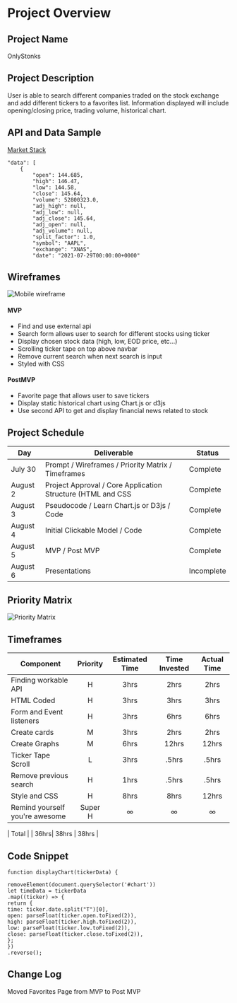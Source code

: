 # Project Overview

## Project Name

OnlyStonks

## Project Description

User is able to search different companies traded on the stock exchange and add different tickers to a favorites list. Information displayed will include opening/closing price, trading volume, historical chart.

## API and Data Sample

[Market Stack](https://marketstack.com/)

    "data": [
        {
            "open": 144.685,
            "high": 146.47,
            "low": 144.58,
            "close": 145.64,
            "volume": 52800323.0,
            "adj_high": null,
            "adj_low": null,
            "adj_close": 145.64,
            "adj_open": null,
            "adj_volume": null,
            "split_factor": 1.0,
            "symbol": "AAPL",
            "exchange": "XNAS",
            "date": "2021-07-29T00:00:00+0000"

## Wireframes

![Mobile wireframe](<https://github.com/myfriendpaul/ticker-tracker/blob/main/Wireframing%20Template%20(5).jpg>)

#### MVP

- Find and use external api
- Search form allows user to search for different stocks using ticker
- Display chosen stock data (high, low, EOD price, etc...)
- Scrolling ticker tape on top above navbar
- Remove current search when next search is input
- Styled with CSS

#### PostMVP

- Favorite page that allows user to save tickers
- Display static historical chart using Chart.js or d3js
- Use second API to get and display financial news related to stock

## Project Schedule

| Day      | Deliverable                                                 | Status     |
| -------- | ----------------------------------------------------------- | ---------- |
| July 30  | Prompt / Wireframes / Priority Matrix / Timeframes          | Complete   |
| August 2 | Project Approval / Core Application Structure (HTML and CSS | Complete   |
| August 3 | Pseudocode / Learn Chart.js or D3js / Code                  | Complete   |
| August 4 | Initial Clickable Model / Code                              | Complete   |
| August 5 | MVP / Post MVP                                              | Complete   |
| August 6 | Presentations                                               | Incomplete |

## Priority Matrix

![Priority Matrix](<https://github.com/myfriendpaul/ticker-tracker/blob/main/Priority%20Matrix%20Template%20(7).jpg>)

## Timeframes

| Component                      | Priority | Estimated Time | Time Invested | Actual Time |
| ------------------------------ | :------: | :------------: | :-----------: | :---------: |
| Finding workable API           |    H     |      3hrs      |     2hrs      |    2hrs     |
| HTML Coded                     |    H     |      3hrs      |     3hrs      |    3hrs     |
| Form and Event listeners       |    H     |      3hrs      |     6hrs      |    6hrs     |
| Create cards                   |    M     |      3hrs      |     2hrs      |    2hrs     |
| Create Graphs                  |    M     |      6hrs      |     12hrs     |    12hrs    |
| Ticker Tape Scroll             |    L     |      3hrs      |     .5hrs     |    .5hrs    |
| Remove previous search         |    H     |      1hrs      |     .5hrs     |    .5hrs    |
| Style and CSS                  |    H     |      8hrs      |     8hrs      |    12hrs    |
| Remind yourself you're awesome | Super H  |       ∞        |       ∞       |      ∞      |

| Total | | 36hrs| 38hrs | 38hrs |

## Code Snippet

    function displayChart(tickerData) {

    removeElement(document.querySelector('#chart'))
    let timeData = tickerData
    .map((ticker) => {
    return {
    time: ticker.date.split("T")[0],
    open: parseFloat(ticker.open.toFixed(2)),
    high: parseFloat(ticker.high.toFixed(2)),
    low: parseFloat(ticker.low.toFixed(2)),
    close: parseFloat(ticker.close.toFixed(2)),
    };
    })
    .reverse();

## Change Log

Moved Favorites Page from MVP to Post MVP
